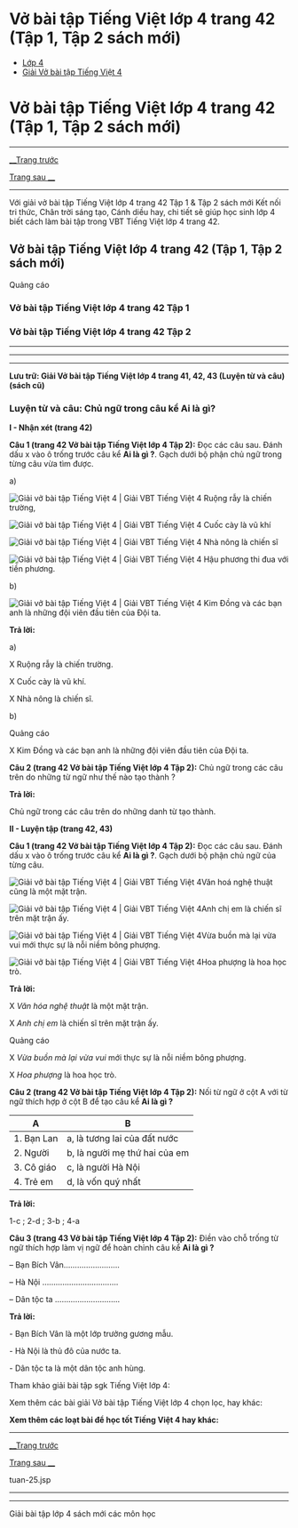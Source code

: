 # Vở bài tập Tiếng Việt lớp 4 trang 42 (Tập 1, Tập 2 sách mới)

  * [Lớp 4](https://vietjack.com/series/lop-4.jsp)
  * [Giải Vở bài tập Tiếng Việt 4](https://vietjack.com/giai-vo-bai-tap-tieng-viet-4/index.jsp)



# Vở bài tập Tiếng Việt lớp 4 trang 42 (Tập 1, Tập 2 sách mới)

* * *

[__Trang trước](https://vietjack.com/giai-vo-bai-tap-tieng-viet-4/tuan-25.jsp)

[Trang sau __](https://vietjack.com/giai-vo-bai-tap-tieng-viet-4/tuan-25.jsp)

* * *

Với giải vở bài tập Tiếng Việt lớp 4 trang 42 Tập 1 & Tập 2 sách mới Kết nối tri thức, Chân trời sáng tạo, Cánh diều hay, chi tiết sẽ giúp học sinh lớp 4 biết cách làm bài tập trong VBT Tiếng Việt lớp 4 trang 42.

## Vở bài tập Tiếng Việt lớp 4 trang 42 (Tập 1, Tập 2 sách mới)

Quảng cáo

### **Vở bài tập Tiếng Việt lớp 4 trang 42 Tập 1**

### **Vở bài tập Tiếng Việt lớp 4 trang 42 Tập 2**

* * *

* * *

* * *

**Lưu trữ: Giải Vở bài tập Tiếng Việt lớp 4 trang 41, 42, 43 (Luyện từ và câu) (sách cũ)**

### **Luyện từ và câu: Chủ ngữ trong câu kể Ai là gì?**

**I - Nhận xét (trang 42)**

**Câu 1 (trang 42 Vở bài tập Tiếng Việt lớp 4 Tập 2):** Đọc các câu sau. Đánh dấu x vào ô trống trước câu kể **Ai là gì ?**. Gạch dưới bộ phận chủ ngữ trong từng câu vừa tìm được. 

a)

![Giải vở bài tập Tiếng Việt 4 | Giải VBT Tiếng Việt 4](https://vietjack.com/giai-vo-bai-tap-tieng-viet-4/images/tap-lam-van-tuan-1-trang-5-6-vbt-tieng-viet-4-tap-1.PNG) Ruộng rẫy là chiến trường,

![Giải vở bài tập Tiếng Việt 4 | Giải VBT Tiếng Việt 4](https://vietjack.com/giai-vo-bai-tap-tieng-viet-4/images/tap-lam-van-tuan-1-trang-5-6-vbt-tieng-viet-4-tap-1.PNG) Cuốc cày là vũ khí

![Giải vở bài tập Tiếng Việt 4 | Giải VBT Tiếng Việt 4](https://vietjack.com/giai-vo-bai-tap-tieng-viet-4/images/tap-lam-van-tuan-1-trang-5-6-vbt-tieng-viet-4-tap-1.PNG) Nhà nông là chiến sĩ

![Giải vở bài tập Tiếng Việt 4 | Giải VBT Tiếng Việt 4](https://vietjack.com/giai-vo-bai-tap-tieng-viet-4/images/tap-lam-van-tuan-1-trang-5-6-vbt-tieng-viet-4-tap-1.PNG) Hậu phương thi đua với tiền phương.

b) 

![Giải vở bài tập Tiếng Việt 4 | Giải VBT Tiếng Việt 4](https://vietjack.com/giai-vo-bai-tap-tieng-viet-4/images/tap-lam-van-tuan-1-trang-5-6-vbt-tieng-viet-4-tap-1.PNG) Kim Đồng và các bạn anh là những đội viên đầu tiên của Đội ta.

**Trả lời:**

a)

X Ruộng rẫy là chiến trường.

X Cuốc cày là vũ khí.

X Nhà nông là chiến sĩ.

b)

Quảng cáo

X Kim Đồng và các bạn anh là những đội viên đầu tiên của Đội ta.

**Câu 2 (trang 42 Vở bài tập Tiếng Việt lớp 4 Tập 2):** Chủ ngữ trong các câu trên do những từ ngữ như thế nào tạo thành ? 

**Trả lời:**

Chủ ngữ trong các câu trên do những danh từ tạo thành.

**II - Luyện tập (trang 42, 43)**

**Câu 1 (trang 42 Vở bài tập Tiếng Việt lớp 4 Tập 2):** Đọc các câu sau. Đánh dấu x vào ô trống trước câu kể **Ai là gì ?**. Gạch dưới bộ phận chủ ngữ của từng câu.

![Giải vở bài tập Tiếng Việt 4 | Giải VBT Tiếng Việt 4](https://vietjack.com/giai-vo-bai-tap-tieng-viet-4/images/tap-lam-van-tuan-1-trang-5-6-vbt-tieng-viet-4-tap-1.PNG)Văn hoá nghệ thuật cũng là một mặt trận.

![Giải vở bài tập Tiếng Việt 4 | Giải VBT Tiếng Việt 4](https://vietjack.com/giai-vo-bai-tap-tieng-viet-4/images/tap-lam-van-tuan-1-trang-5-6-vbt-tieng-viet-4-tap-1.PNG)Anh chị em là chiến sĩ trên mặt trận ấy.

![Giải vở bài tập Tiếng Việt 4 | Giải VBT Tiếng Việt 4](https://vietjack.com/giai-vo-bai-tap-tieng-viet-4/images/tap-lam-van-tuan-1-trang-5-6-vbt-tieng-viet-4-tap-1.PNG)Vừa buồn mà lại vừa vui mới thực sự là nỗi niềm bông phượng.

![Giải vở bài tập Tiếng Việt 4 | Giải VBT Tiếng Việt 4](https://vietjack.com/giai-vo-bai-tap-tieng-viet-4/images/tap-lam-van-tuan-1-trang-5-6-vbt-tieng-viet-4-tap-1.PNG)Hoa phượng là hoa học trò.

**Trả lời:**

X  _Văn hóa nghệ thuật_ là một mặt trận.

X  _Anh chị em_ là chiến sĩ trên mặt trận ấy.

Quảng cáo

X  _Vừa buồn mà lại vừa vui_ mới thực sự là nỗi niềm bông phượng.

X  _Hoa phượng_ là hoa học trò.

**Câu 2 (trang 42 Vở bài tập Tiếng Việt lớp 4 Tập 2):** Nối từ ngữ ở cột A với từ ngữ thích hợp ở cột B để tạo câu kể **Ai là gì ?**

A |  B  
---|---  
1\. Bạn Lan |  a, là tương lai của đất nước  
2\. Người |  b, là người mẹ thứ hai của em  
3\. Cô giáo | c, là người Hà Nội   
4\. Trẻ em |  d, là vốn quý nhất  
  
**Trả lời:**

1-c ; 2-d ; 3-b ; 4-a

**Câu 3 (trang 43 Vở bài tập Tiếng Việt lớp 4 Tập 2):** Điền vào chỗ trống từ ngữ thích hợp làm vị ngữ để hoàn chỉnh câu kể **Ai là gì ?**

– Bạn Bích Vân…………………….

– Hà Nội …………………………….

– Dân tộc ta ………………………..

**Trả lời:**

\- Bạn Bích Vân là một lớp trưởng gương mẫu.

\- Hà Nội là thủ đô của nước ta.

\- Dân tộc ta là một dân tộc anh hùng.

Tham khảo giải bài tập sgk Tiếng Việt lớp 4:

Xem thêm các bài giải Vở bài tập Tiếng Việt lớp 4 chọn lọc, hay khác:

**Xem thêm các loạt bài để học tốt Tiếng Việt 4 hay khác:**

* * *

[__Trang trước](https://vietjack.com/giai-vo-bai-tap-tieng-viet-4/tuan-25.jsp)

[Trang sau __](https://vietjack.com/giai-vo-bai-tap-tieng-viet-4/tuan-25.jsp)

tuan-25.jsp

* * *

* * *

Giải bài tập lớp 4 sách mới các môn học

